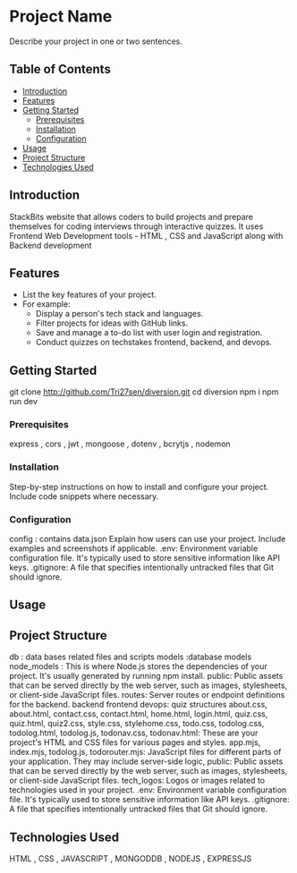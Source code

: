 # Project Name

Describe your project in one or two sentences.

## Table of Contents

- [Introduction](#introduction)
- [Features](#features)
- [Getting Started](#getting-started)
  - [Prerequisites](#prerequisites)
  - [Installation](#installation)
  - [Configuration](#configuration)
- [Usage](#usage)
- [Project Structure](#project-structure)
- [Technologies Used](#technologies-used)


## Introduction
StackBits website that allows coders to build projects and prepare themselves for coding interviews through interactive quizzes.
It uses Frontend Web Development tools - HTML , CSS and JavaScript along with Backend development  
## Features

- List the key features of your project.
- For example:
  - Display a person's tech stack and languages.
  - Filter projects for ideas with GitHub links.
  - Save and manage a to-do list with user login and registration.
  - Conduct quizzes on techstakes  frontend, backend, and devops.

## Getting Started

git clone  http://github.com/Tri27sen/diversion.git
cd diversion
npm i 
npm run dev

### Prerequisites
express , cors  , jwt , mongoose  , dotenv , bcrytjs ,  nodemon 

### Installation

Step-by-step instructions on how to install and configure your project. Include code snippets where necessary.

### Configuration
config : contains data.json
Explain how users can use your project. Include examples and screenshots if applicable.
.env: Environment variable configuration file. It's typically used to store sensitive information like API keys.
.gitignore: A file that specifies intentionally untracked files that Git should ignore.

## Usage

## Project Structure
db : data bases related files and scripts 
models :database models 
node_models : This is where Node.js stores the dependencies of your project. It's usually generated by running npm install.
public: Public assets that can be served directly by the web server, such as images, stylesheets, or client-side JavaScript files.
routes: Server routes or endpoint definitions for the backend.
backend frontend devops: quiz structures 
about.css, about.html, contact.css, contact.html, home.html, login.html, quiz.css, quiz.html, quiz2.css, style.css, stylehome.css, todo.css, todolog.css, todolog.html, todolog.js, todonav.css, todonav.html: These are your project's HTML and CSS files for various pages and styles.
app.mjs, index.mjs, todolog.js, todorouter.mjs: JavaScript files for different parts of your application. They may include server-side logic,
public: Public assets that can be served directly by the web server, such as images, stylesheets, or client-side JavaScript files.
tech_logos: Logos or images related to technologies used in your project.
.env: Environment variable configuration file. It's typically used to store sensitive information like API keys.
.gitignore: A file that specifies intentionally untracked files that Git should ignore.

## Technologies Used

HTML , CSS , JAVASCRIPT , MONGODDB , NODEJS , EXPRESSJS

 
 
